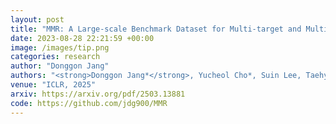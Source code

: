 ```yaml
---
layout: post
title: "MMR: A Large-scale Benchmark Dataset for Multi-target and Multi-granularity Reasoning Segmentation"
date: 2023-08-28 22:21:59 +00:00
image: /images/tip.png
categories: research
author: "Donggon Jang"
authors: "<strong>Donggon Jang*</strong>, Yucheol Cho*, Suin Lee, Taehyeon Kim, Daeshik Kim (* Equal Contribution)"
venue: "ICLR, 2025"
arxiv: https://arxiv.org/pdf/2503.13881
code: https://github.com/jdg900/MMR
---
```

